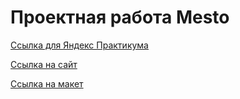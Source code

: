 # Проектная работа Mesto

<a href="https://github.com/MiroshnikovLI/mesto-project-ff.git">Ссылка для Яндекс Практикума</a>

<a href="https://html-preview.github.io/?url=https://github.com/MiroshnikovLI/mesto-project-ff/blob/gh-pages/index.html">Ссылка на сайт</a>

<a href="https://www.figma.com/design/bjyvbKKJN2naO0ucURl2Z0/JavaScript.-Sprint-5?node-id=0-1&node-type=canvas&t=Kojvy2WL3AkF2CdX-0">Ссылка на макет<a>